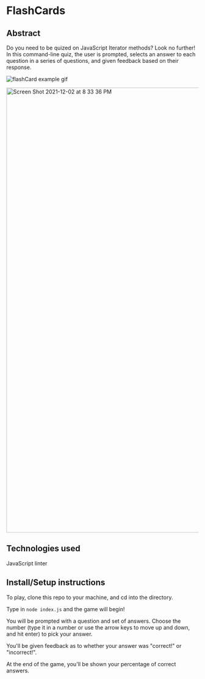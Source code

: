 # FlashCards

## Abstract
Do you need to be quized on JavaScript Iterator methods? Look no further!  In this command-line quiz, the user is prompted, selects an answer to each question in a series of questions, and given feedback based on their response.

![flashCard example gif](https://media.giphy.com/media/APIiTVSLIX6y2Mjqb7/giphy.gif)  

<img width="1166" alt="Screen Shot 2021-12-02 at 8 33 36 PM" src="https://user-images.githubusercontent.com/90149529/144541092-ff607334-90a0-4180-af48-412769c3330b.png">

## Technologies used

JavaScript
linter


## Install/Setup instructions

To play, clone this repo to your machine, and cd into the directory.

Type in ```node index.js``` and the game will begin!

You will be prompted with a question and set of answers. Choose the number (type it in a number or use the arrow keys to move up and down, and hit enter) to pick your answer.

You'll be given feedback as to whether your answer was "correct!" or "incorrect!".

At the end of the game, you'll be shown your percentage of correct answers.
